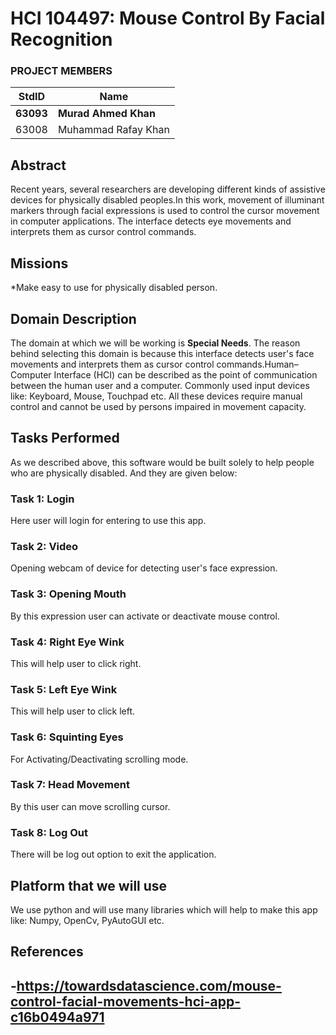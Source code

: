 # HCI 104497: Mouse Control By Facial Recognition #
### PROJECT MEMBERS ###
StdID | Name
------------ | -------------
**63093** | **Murad Ahmed Khan** <!--this is the group leader in bold-->
63008 | Muhammad Rafay Khan

## Abstract ##

Recent years, several researchers are developing different kinds of assistive devices for physically disabled peoples.In this work, movement of illuminant markers through facial expressions is used to control the cursor movement in computer applications. The interface detects eye movements and interprets them as cursor control commands.

## Missions ##

*Make easy to use for physically disabled person.


## Domain Description ##
 
The domain at which we will be working is **Special Needs**. The reason behind selecting this domain is because this interface detects user's face movements
and interprets them as cursor control commands.Human–Computer Interface (HCI) can be described as the point of communication between the human user and a
computer. Commonly used input devices like: Keyboard, Mouse, Touchpad etc. All these devices require manual control and cannot be
used by persons impaired in movement capacity. 
## Tasks Performed ##

As we described above, this software would be built solely to help people who are physically disabled. And they are given below:
### Task 1: Login ###

Here user will login for entering to use this app.

### Task 2: Video ###

Opening webcam of device for detecting user's face expression.
### Task 3: Opening Mouth ###

By this expression user can activate or deactivate mouse control.
### Task 4: Right Eye Wink ###

This will help user to click right.

### Task 5: Left Eye Wink ###

This will help user to click left.
### Task 6: Squinting Eyes ###

For Activating/Deactivating scrolling mode.
### Task 7: Head Movement ###
By this user can move scrolling cursor.

### Task 8: Log Out ###

There will be log out option to exit the application.
## Platform that we will use ##

We use python and will use many libraries which will help to make this app like: Numpy, OpenCv, PyAutoGUI etc.


## References ##
-https://towardsdatascience.com/mouse-control-facial-movements-hci-app-c16b0494a971
-
